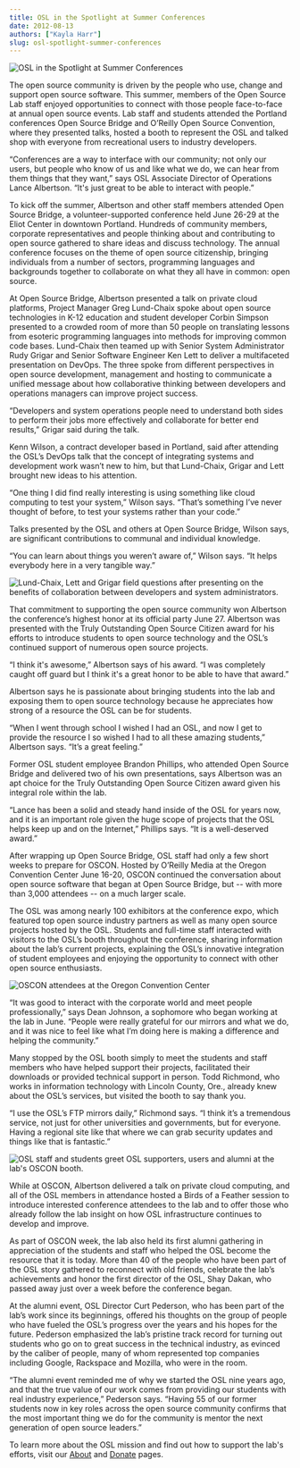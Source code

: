 ```yaml
---
title: OSL in the Spotlight at Summer Conferences
date: 2012-08-13
authors: ["Kayla Harr"]
slug: osl-spotlight-summer-conferences
---
```


![OSL in the Spotlight at Summer Conferences](/images/CorbinTalkWebsite_0.jpg#blog)

The open source community is driven by the people who use, change and support open source software. This summer, members
of the Open Source Lab staff enjoyed opportunities to connect with those people face-to-face at annual open source
events. Lab staff and students attended the Portland conferences Open Source Bridge and O’Reilly Open Source Convention,
where they presented talks, hosted a booth to represent the OSL and talked shop with everyone from recreational users to
industry developers.

“Conferences are a way to interface with our community; not only our users, but people who know of us and like what we
do, we can hear from them things that they want,” says OSL Associate Director of Operations Lance Albertson. “It's just
great to be able to interact with people.”

To kick off the summer, Albertson and other staff members attended Open Source Bridge, a volunteer-supported conference
held June 26-29 at the Eliot Center in downtown Portland. Hundreds of community members, corporate representatives and
people thinking about and contributing to open source gathered to share ideas and discuss technology. The annual
conference focuses on the theme of open source citizenship, bringing individuals from a number of sectors, programming
languages and backgrounds together to collaborate on what they all have in common: open source.

At Open Source Bridge, Albertson presented a talk on private cloud platforms, Project Manager Greg Lund-Chaix spoke
about open source technologies in K-12 education and student developer Corbin Simpson presented to a crowded room of
more than 50 people on translating lessons from esoteric programming languages into methods for improving common code
bases. Lund-Chaix then teamed up with Senior System Administrator Rudy Grigar and Senior Software Engineer Ken Lett to
deliver a multifaceted presentation on DevOps. The three spoke from different perspectives in open source development,
management and hosting to communicate a unified message about how collaborative thinking between developers and
operations managers can improve project success.

“Developers and system operations people need to understand both sides to perform their jobs more effectively and
collaborate for better end results,” Grigar said during the talk.

Kenn Wilson, a contract developer based in Portland, said after attending the OSL’s DevOps talk that the concept of
integrating systems and development work wasn’t new to him, but that Lund-Chaix, Grigar and Lett brought new ideas to
his attention.

“One thing I did find really interesting is using something like cloud computing to test your system,” Wilson says.
“That’s something I’ve never thought of before, to test your systems rather than your code.”

Talks presented by the OSL and others at Open Source Bridge, Wilson says, are significant contributions to communal and
individual knowledge.

“You can learn about things you weren’t aware of,” Wilson says. “It helps everybody here in a very tangible way.”

![Lund-Chaix, Lett and Grigar field questions after presenting on the benefits of collaboration between developers and system administrators.](/images/KenRudyGregTalkWebsite.jpg#center)

That commitment to supporting the open source community won Albertson the conference’s highest honor at its official
party June 27. Albertson was presented with the Truly Outstanding Open Source Citizen award for his efforts to introduce
students to open source technology and the OSL’s continued support of numerous open source projects.

“I think it's awesome,” Albertson says of his award. “I was completely caught off guard but I think it's a great honor
to be able to have that award.”

Albertson says he is passionate about bringing students into the lab and exposing them to open source technology because
he appreciates how strong of a resource the OSL can be for students.

“When I went through school I wished I had an OSL, and now I get to provide the resource I so wished I had to all these
amazing students,” Albertson says. “It’s a great feeling.”

Former OSL student employee Brandon Phillips, who attended Open Source Bridge and delivered two of his own
presentations, says Albertson was an apt choice for the Truly Outstanding Open Source Citizen award given his integral
role within the lab.

“Lance has been a solid and steady hand inside of the OSL for years now, and it is an important role given the huge
scope of projects that the OSL helps keep up and on the Internet,” Phillips says. “It is a well-deserved award.”

After wrapping up Open Source Bridge, OSL staff had only a few short weeks to prepare for OSCON. Hosted by O’Reilly
Media at the Oregon Convention Center June 16-20, OSCON continued the conversation about open source software that began
at Open Source Bridge, but -- with more than 3,000 attendees -- on a much larger scale.

The OSL was among nearly 100 exhibitors at the conference expo, which featured top open source industry partners as well
as many open source projects hosted by the OSL. Students and full-time staff interacted with visitors to the OSL’s booth
throughout the conference, sharing information about the lab’s current projects, explaining the OSL’s innovative
integration of student employees and enjoying the opportunity to connect with other open source enthusiasts.

![OSCON attendees at the Oregon Convention Center](/images/OSCONWelcomeWebsite.jpg#center)

“It was good to interact with the corporate world and meet people professionally,” says Dean Johnson, a sophomore who
began working at the lab in June. “People were really grateful for our mirrors and what we do, and it was nice to feel
like what I’m doing here is making a difference and helping the community.”

Many stopped by the OSL booth simply to meet the students and staff members who have helped support their projects,
facilitated their downloads or provided technical support in person. Todd Richmond, who works in information technology
with Lincoln County, Ore., already knew about the OSL’s services, but visited the booth to say thank you.

“I use the OSL’s FTP mirrors daily,” Richmond says. “I think it’s a tremendous service, not just for other universities
and governments, but for everyone. Having a regional site like that where we can grab security updates and things like
that is fantastic.”

![OSL staff and students greet OSL supporters, users and alumni at the lab's OSCON booth.](/images/OSCONBoothWebsite.jpg#center)

While at OSCON, Albertson delivered a talk on private cloud computing, and all of the OSL members in attendance hosted a
Birds of a Feather session to introduce interested conference attendees to the lab and to offer those who already follow
the lab insight on how OSL infrastructure continues to develop and improve.

As part of OSCON week, the lab also held its first alumni gathering in appreciation of the students and staff who helped
the OSL become the resource that it is today. More than 40 of the people who have been part of the OSL story gathered to
reconnect with old friends, celebrate the lab’s achievements and honor the first director of the OSL, Shay Dakan, who
passed away just over a week before the conference began.

At the alumni event, OSL Director Curt Pederson, who has been part of the lab’s work since its beginnings, offered his
thoughts on the group of people who have fueled the OSL’s progress over the years and his hopes for the future. Pederson
emphasized the lab’s pristine track record for turning out students who go on to great success in the technical
industry, as evinced by the caliber of people, many of whom represented top companies including Google, Rackspace and
Mozilla, who were in the room.

“The alumni event reminded me of why we started the OSL nine years ago, and that the true value of our work comes from
providing our students with real industry experience,” Pederson says. “Having 55 of our former students now in key roles
across the open source community confirms that the most important thing we do for the community is mentor the next
generation of open source leaders.”

To learn more about the OSL mission and find out how to support the lab's efforts, visit our [About](/about) and
[Donate](/donate) pages.

